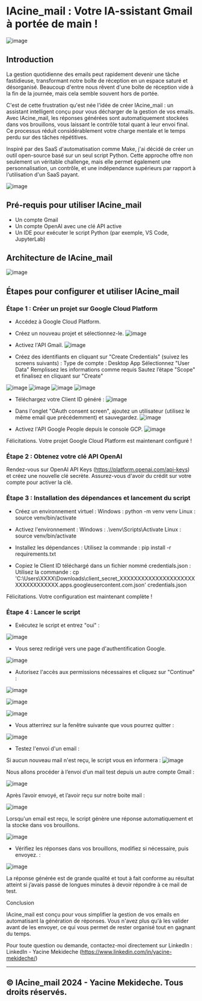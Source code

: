 # IAcine_mail : Votre IA-ssistant Gmail à portée de main !

![image](https://github.com/user-attachments/assets/8329e85e-9169-4bd5-9ae2-f99335ca1b1e)

## Introduction

La gestion quotidienne des emails peut rapidement devenir une tâche fastidieuse, transformant notre boîte de réception en un espace saturé et désorganisé. Beaucoup d'entre nous rêvent d'une boîte de réception vide à la fin de la journée, mais cela semble souvent hors de portée.

C'est de cette frustration qu'est née l'idée de créer IAcine_mail : un assistant intelligent conçu pour vous décharger de la gestion de vos emails. Avec IAcine_mail, les réponses générées sont automatiquement stockées dans vos brouillons, vous laissant le contrôle total quant à leur envoi final. Ce processus réduit considérablement votre charge mentale et le temps perdu sur des tâches répétitives.

Inspiré par des SaaS d'automatisation comme Make, j'ai décidé de créer un outil open-source basé sur un seul script Python. Cette approche offre non seulement un véritable challenge, mais elle permet également une personnalisation, un contrôle, et une indépendance supérieurs par rapport à l'utilisation d'un SaaS payant.

![image](https://github.com/user-attachments/assets/0f85249b-79b8-42e3-98b3-d5f64ca59a24)


## Pré-requis pour utiliser IAcine_mail

- Un compte Gmail
- Un compte OpenAI avec une clé API active
- Un IDE pour exécuter le script Python (par exemple, VS Code, JupyterLab)

## Architecture de IAcine_mail

![image](https://github.com/user-attachments/assets/f131fec3-8db4-4a73-8942-9c6d23eed5ae)


## Étapes pour configurer et utiliser IAcine_mail

### Étape 1 : Créer un projet sur Google Cloud Platform

- Accédez à Google Cloud Platform.
- Créez un nouveau projet et sélectionnez-le.
![image](https://github.com/user-attachments/assets/e69ab587-a4d4-4ba6-8fcf-cff1cfeef3a4)

- Activez l'API Gmail.
![image](https://github.com/user-attachments/assets/187b6ccb-fa97-45eb-9f9a-3ff416acb687)

- Créez des identifiants en cliquant sur "Create Credentials" (suivez les screens suivants) :
    Type de compte : Desktop App
    Sélectionnez "User Data"
    Remplissez les informations comme requis
    Sautez l’étape "Scope" et finalisez en cliquant sur "Create"

![image](https://github.com/user-attachments/assets/931a77c3-7a2a-4488-8a6a-2a290af651da)
![image](https://github.com/user-attachments/assets/67d9b261-34cb-42c0-b935-dc77b081240d)
![image](https://github.com/user-attachments/assets/9d072af3-9296-4754-89bb-4536d5a22e87)
![image](https://github.com/user-attachments/assets/468c9f82-4599-4011-abac-6f11be882a96)

- Téléchargez votre Client ID généré :
![image](https://github.com/user-attachments/assets/2031e2e2-3fec-43cc-a86b-4ba8a4a7961d)


- Dans l'onglet "OAuth consent screen", ajoutez un utilisateur (utilisez le même email que précédemment) et sauvegardez.
![image](https://github.com/user-attachments/assets/c9944c65-c18b-4af1-a097-7e5c7c944146)

- Activez l'API Google People depuis le console GCP.
![image](https://github.com/user-attachments/assets/cd5f88fd-9991-4dca-a193-3692af6fad02)


Félicitations. Votre projet Google Cloud Platform est maintenant configuré !


### Étape 2 : Obtenez votre clé API OpenAI

Rendez-vous sur OpenAI API Keys (https://platform.openai.com/api-keys) et créez une nouvelle clé secrète. Assurez-vous d'avoir du crédit sur votre compte pour activer la clé.


### Étape 3 : Installation des dépendances et lancement du script

- Créez un environnement virtuel :
    Windows : python -m venv venv
    Linux : source venv/bin/activate
  
- Activez l'environnement :
        Windows : .\venv\Scripts\Activate
        Linux : source venv/bin/activate

- Installez les dépendances :
    Utilisez la commande : pip install -r requirements.txt

- Copiez le Client ID téléchargé dans un fichier nommé credentials.json :
    Utilisez la commande : cp 'C:\Users\XXXX\Downloads\client_secret_XXXXXXXXXXXXXXXXXXXXXXXXXXXXXXXXX.apps.googleusercontent.com.json' credentials.json


Félicitations. Votre configuration est maintenant complète !


### Étape 4 : Lancer le script

- Exécutez le script et entrez "oui" :

![image](https://github.com/user-attachments/assets/1e0052f6-95f6-4c33-b21d-049128a797c7)

- Vous serez redirigé vers une page d'authentification Google.
  
![image](https://github.com/user-attachments/assets/b5fdc971-177c-4019-af4b-d7b29a73c523)



- Autorisez l'accès aux permissions nécessaires et cliquez sur "Continue" :

![image](https://github.com/user-attachments/assets/2925b50b-9e44-4bec-a71a-6c19653c80c1)


![image](https://github.com/user-attachments/assets/8b689e3f-948f-4f51-b40f-4c46087d134f)

![image](https://github.com/user-attachments/assets/85f2d375-9a5d-400c-a198-76e3cc971e38)




- Vous atterrirez sur la fenêtre suivante que vous pourrez quitter : 

![image](https://github.com/user-attachments/assets/8689637b-4bae-42b1-a8f6-e0442ff73233)


- Testez l'envoi d'un email :


Si aucun nouveau mail n'est reçu, le script vous en informera :
![image](https://github.com/user-attachments/assets/9e2b6e0f-77ef-4064-9ff8-8bbb8b34e05c)


Nous allons procéder à l’envoi d’un mail test depuis un autre compte Gmail :

![image](https://github.com/user-attachments/assets/502c8de6-53f6-44c8-8ca1-54c342a1adfc)


Après l’avoir envoyé, et l’avoir reçu sur notre boite mail :

![image](https://github.com/user-attachments/assets/8f82b201-e20a-4dd4-9772-1d19d12a386b)



Lorsqu'un email est reçu, le script génère une réponse automatiquement et la stocke dans vos brouillons.

![image](https://github.com/user-attachments/assets/159db520-8b81-4dca-aa7e-9e4f2bda4d04)

- Vérifiez les réponses dans vos brouillons, modifiez si nécessaire, puis envoyez. :
  
![image](https://github.com/user-attachments/assets/e05978e8-96a1-4449-a863-5421f0ef5b94)

La réponse générée est de grande qualité et tout à fait conforme au résultat atteint si j’avais passé de longues minutes à devoir répondre à ce mail de test.



Conclusion

IAcine_mail est conçu pour vous simplifier la gestion de vos emails en automatisant la génération de réponses. Vous n'avez plus qu'à les valider avant de les envoyer, ce qui vous permet de rester organisé tout en gagnant du temps.

Pour toute question ou demande, contactez-moi directement sur LinkedIn :
LinkedIn - Yacine Mekideche (https://www.linkedin.com/in/yacine-mekideche/)



---------------------------------------------------------------------
© IAcine_mail 2024 - Yacine Mekideche. Tous droits réservés.
---------------------------------------------------------------------


